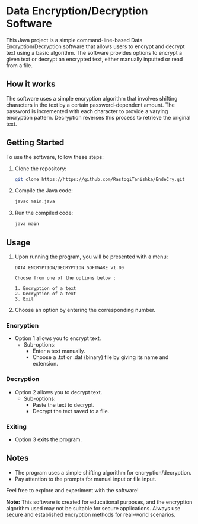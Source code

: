 # Data Encryption/Decryption Software

This Java project is a simple command-line-based Data Encryption/Decryption software that allows users to encrypt and decrypt text using a basic algorithm. The software provides options to encrypt a given text or decrypt an encrypted text, either manually inputted or read from a file.

## How it works

The software uses a simple encryption algorithm that involves shifting characters in the text by a certain password-dependent amount. The password is incremented with each character to provide a varying encryption pattern. Decryption reverses this process to retrieve the original text.

## Getting Started

To use the software, follow these steps:

1. Clone the repository:

   ```bash
   git clone https://https://github.com/RastogiTanishka/EndeCry.git
   ```

2. Compile the Java code:

   ```bash
   javac main.java
   ```

3. Run the compiled code:

   ```bash
   java main
   ```

## Usage

1. Upon running the program, you will be presented with a menu:

   ```
   DATA ENCRYPTION/DECRYPTION SOFTWARE v1.00

   Choose from one of the options below :

   1. Encryption of a text
   2. Decryption of a text
   3. Exit
   ```

2. Choose an option by entering the corresponding number.

### Encryption

- Option 1 allows you to encrypt text.
  - Sub-options:
    - Enter a text manually.
    - Choose a .txt or .dat (binary) file by giving its name and extension.

### Decryption

- Option 2 allows you to decrypt text.
  - Sub-options:
    - Paste the text to decrypt.
    - Decrypt the text saved to a file.

### Exiting

- Option 3 exits the program.

## Notes

- The program uses a simple shifting algorithm for encryption/decryption.
- Pay attention to the prompts for manual input or file input.

Feel free to explore and experiment with the software!

**Note:** This software is created for educational purposes, and the encryption algorithm used may not be suitable for secure applications. Always use secure and established encryption methods for real-world scenarios.

